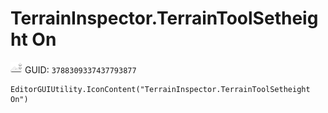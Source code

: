 # TerrainInspector.TerrainToolSetheight On
![](/img/TerrainInspector.TerrainToolSetheight%20On.png)
GUID: `3788309337437793877`
```
EditorGUIUtility.IconContent("TerrainInspector.TerrainToolSetheight On")
```
